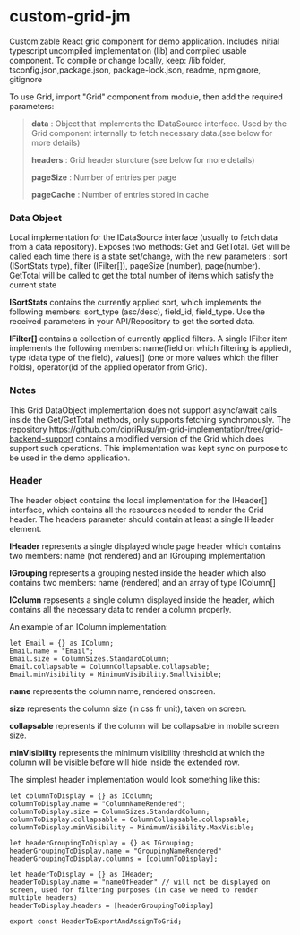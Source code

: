 # custom-grid-jm
Customizable React grid component for demo application.
Includes initial typescript uncompiled implementation (lib) and compiled usable component.
To compile or change locally, keep:
/lib folder, tsconfig.json,package.json, package-lock.json, readme, npmignore, gitignore

To use Grid, import "Grid" component from module, then add the required parameters:

>**data** : Object that implements the IDataSource interface. Used by the Grid component internally to fetch necessary data.(see below for more details)
>
>**headers** : Grid header sturcture (see below for more details)
>
>**pageSize** : Number of entries per page
>
>**pageCache** : Number of entries stored in cache

### Data Object ###

Local implementation for the IDataSource interface (usually to fetch data from a data repository). Exposes two methods: Get and GetTotal.
Get will be called each time there is a state set/change, with the new parameters : sort (ISortStats type), filter (IFilter[]), pageSize (number), page(number).
GetTotal will be called to get the total number of items which satisfy the current state

**ISortStats** contains the currently applied sort, which implements the following members: sort_type (asc/desc), field_id, field_type.
Use the received parameters in your API/Repository to get the sorted data.

**IFilter[]** contains a collection of currently applied filters. A single IFilter item implements the following members: name(field on which filtering is applied),
type (data type of the field), values[] (one or more values which the filter holds), operator(id of the applied operator from Grid).

### Notes ###
This Grid DataObject implementation does not support async/await calls inside the Get/GetTotal methods, only supports fetching synchronously. The repository
https://github.com/cipriRusu/jm-grid-implementation/tree/grid-backend-support contains a modified version of the Grid which does support such operations.
This implementation was kept sync on purpose to be used in the demo application.

### Header ###

The header object contains the local implementation for the IHeader[] interface, which contains all the resources needed to render the Grid header.
The headers parameter should contain at least a single IHeader element.

**IHeader** represents a single displayed whole page header which contains two members: name (not rendered) and an IGrouping implementation</p>
**IGrouping** represents a grouping nested inside the header which also contains two members: name (rendered) and an array of type IColumn[]</p>
**IColumn** repsesents a single column displayed inside the header, which contains all the necessary data to render a column properly.</p>

An example of an IColumn implementation:

```
let Email = {} as IColumn;
Email.name = "Email";
Email.size = ColumnSizes.StandardColumn;
Email.collapsable = ColumnCollapsable.collapsable;
Email.minVisibility = MinimumVisibility.SmallVisible;
```

**name** represents the column name, rendered onscreen.</p>
**size** represents the column size (in css fr unit), taken on screen.</p>
**collapsable** represents if the column will be collapsable in mobile screen size.</p>
**minVisibility** represents the minimum visibility threshold at which the column will be visible before will hide inside the extended row.</p>

The simplest header implementation would look something like this:
```
let columnToDisplay = {} as IColumn;
columnToDisplay.name = "ColumnNameRendered";
columnToDisplay.size = ColumnSizes.StandardColumn;
columnToDisplay.collapsable = ColumnCollapsable.collapsable;
columnToDisplay.minVisibility = MinimumVisibility.MaxVisible;

let headerGroupingToDisplay = {} as IGrouping;
headerGroupingToDisplay.name = "GroupingNameRendered"
headerGroupingToDisplay.columns = [columnToDisplay];

let headerToDisplay = {} as IHeader;
headerToDisplay.name = "nameOfHeader" // will not be displayed on screen, used for filtering purposes (in case we need to render multiple headers)
headerToDisplay.headers = [headerGroupingToDisplay]

export const HeaderToExportAndAssignToGrid;
```
